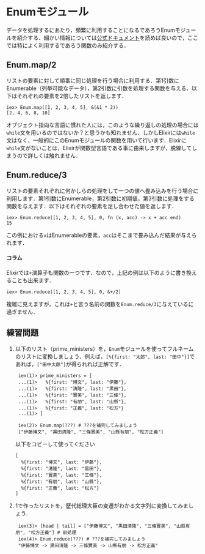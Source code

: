 # Enumモジュール

データを処理するにあたり，頻繁に利用することになるであろうEnumモジュールを紹介する．細かい情報については[公式ドキュメント](https://hexdocs.pm/elixir/Enum.html)を読めば良いので，ここでは特によく利用するであろう関数のみ紹介する．

## Enum.map/2

リストの要素に対して順番に同じ処理を行う場合に利用する．第1引数にEnumerable（列挙可能なデータ），第2引数に引数を処理する関数を与える．以下はそれぞれの要素を2倍したリストを返します．

```
iex> Enum.map([1, 2, 3, 4, 5], &(&1 * 2))
[2, 4, 6, 8, 10]
```

オブジェクト指向な言語に慣れた人には，このような繰り返しの処理の場合には`while`文を用いるのではないか？と思うかも知れません．しかしElixirには`while`文はなく，一般的にこのEnumモジュールの関数を用いて行います．Elixirに`while`文がないことは，Elixirが関数型言語である事に由来しますが，脱線してしまうので詳しくは触れません．

## Enum.reduce/3

リストの要素それぞれに何かしらの処理をして一つの値へ畳み込みを行う場合に利用します．第1引数にEnumerable，第2引数に初期値，第3引数に処理をする関数を与えます．以下はそれぞれの要素を足し合わせた値を返します．

```
iex> Enum.reduce([1, 2, 3, 4, 5], 0, fn (x, acc) -> x + acc end)
15
```

この例における`x`はEnumerableの要素，`acc`はそこまで畳み込んだ結果が与えられます．

#### **コラム**

Elixirでは`+`演算子も関数の一つです．なので，上記の例は以下のように書き換えることも出来ます．

```
iex> Enum.reduce([1, 2, 3, 4, 5], 0, &+/2)
```

複雑に見えますが，これは`+`と言う名前の関数を`Enum.reduce/3`に与えているに過ぎません．

## 練習問題

1. 以下のリスト（prime_ministers）を，`Enum`モジュールを使ってフルネームのリストに変換しましょう．例えば，`[%{first: "太郎", last: "田中"}]`であれば，`["田中太郎"]`が得られれば正解です．

        iex(1)> prime_ministers = [
        ...(1)>   %{first: "博文", last: "伊藤"},
        ...(1)>   %{first: "清隆", last: "黒田"},
        ...(1)>   %{first: "實美", last: "三條"},
        ...(1)>   %{first: "有朋", last: "山縣"},
        ...(1)>   %{first: "正義", last: "松方"}
        ...(1)> ]

        iex(2)> Enum.map(???) # ???を補完してみましょう
        ["伊藤博文", "黒田清隆", "三條實美", "山縣有朋", "松方正義"]

    以下をコピーして使ってください
    ```
    [
      %{first: "博文", last: "伊藤"},
      %{first: "清隆", last: "黒田"},
      %{first: "實美", last: "三條"},
      %{first: "有朋", last: "山縣"},
      %{first: "正義", last: "松方"}
    ]
    ```
2. 1で作ったリストを，歴代総理大臣の変遷がわかる文字列に変換してみましょう.

        iex(3)> [head | tail] = ["伊藤博文", "黒田清隆", "三條實美", "山縣有朋", "松方正義"] # 前処理
        iex(4)> Enum.reduce(???) # ???を補完してみましょう
        "伊藤博文 -> 黒田清隆 -> 三條實美 -> 山縣有朋 -> 松方正義"
